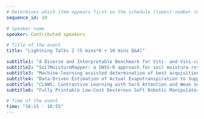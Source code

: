 ```yaml
---
# Determines which item appears first on the schedule (lowest number (0) appears first)
sequence_id: 18

# Speaker name
speaker: Contributed speakers

# Title of the event
title: "Lightning Talks 2 (5 mins*6 + 10 mins Q&A)"

subtitle1: "A Diverse and Interpretable Benchmark for Viti- and Vini-cultural Visual Understanding"
subtitle2: "SoilMoistureMapper: a GNSS-R approach for soil moisture retrieval on UAV"
subtitle3: "Machine-learning assisted determination of best acquisition protocols in variety testing"
subtitle4: "Data-Driven Estimation of Actual Evapotranspiration to Support Irrigation Management"
subtitle5: "CLAWS: Contrastive Learning with hard Attention and Weak Supervision"
subtitle6: "Fully Printable Low-Cost Dexterous Soft Robotic Manipulators for Agriculture"

# Time of the event
time: "16:15 - 16:55"
---
```

